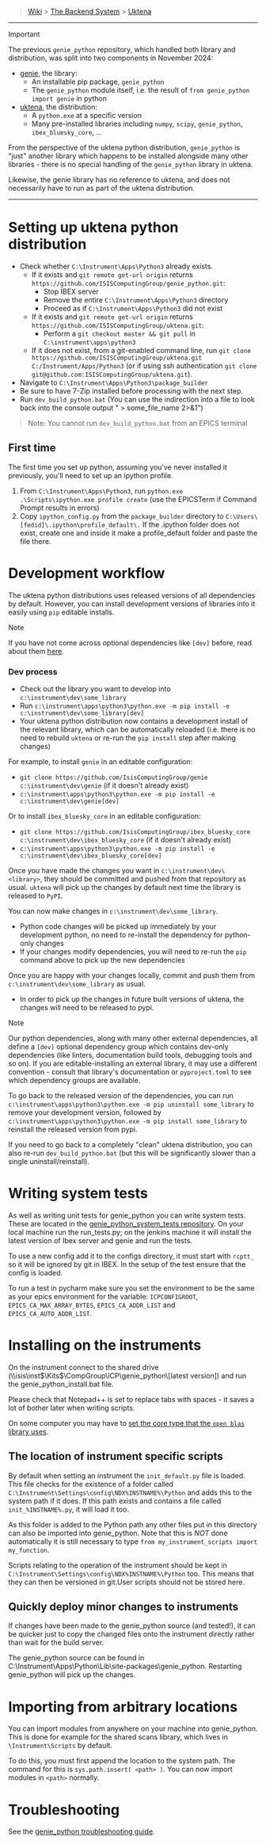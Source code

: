 > [Wiki](Home) > [The Backend System](The-Backend-System) > [Uktena](Building-and-installing-uktena)

---

> [!IMPORTANT]
>
> The previous `genie_python` repository, which handled both library and distribution, was split into two components in November 2024: 
> - [genie](https://github.com/ISISComputingGroup/genie), the library:
>   * An installable pip package, `genie_python`
>   * The `genie_python` module itself, i.e. the result of `from genie_python import genie` in python
> - [uktena](https://github.com/ISISComputingGroup/uktena), the distribution:
>   * A `python.exe` at a specific version
>   * Many pre-installed libraries including `numpy`, `scipy`, `genie_python`, `ibex_bluesky_core`, ...
>
> From the perspective of the uktena python distribution, `genie_python` is "just" another library which happens to be installed alongside many other libraries - there is no special handling of the `genie_python` library in uktena.
>
> Likewise, the genie library has no reference to uktena, and does not necessarily have to run as part of the uktena distribution.

---

# Setting up uktena python distribution

- Check whether `C:\Instrument\Apps\Python3` already exists.
  * If it exists and `git remote get-url origin` returns `https://github.com/ISISComputingGroup/genie_python.git`:
    * Stop IBEX server
    * Remove the entire `C:\Instrument\Apps\Python3` directory
    * Proceed as if `C:\Instrument\Apps\Python3` did not exist
  * If it exists and `git remote get-url origin` returns `https://github.com/ISISComputingGroup/uktena.git`:
    * Perform a `git checkout master && git pull` in `C:\instrument\apps\python3`
  * If it does not exist, from a git-enabled command line, run `git clone https://github.com/ISISComputingGroup/uktena.git C:/Instrument/Apps/Python3` (or if using ssh authentication `git clone git@github.com:ISISComputingGroup/uktena.git`).
- Navigate to `C:\Instrument\Apps\Python3\package_builder`
- Be sure to have 7-Zip installed before processing with the next step.
- Run `dev_build_python.bat` (You can use the indirection into a file to look back into the console output " > some_file_name  2>&1")

> Note: You cannot run `dev_build_python.bat` from an EPICS terminal

## First time

The first time you set up python, assuming you've never installed it previously, you'll need to set up an ipython profile. 

1. From `C:\Instrument\Apps\Python3`, run `python.exe .\Scripts\ipython.exe profile create` (use the EPICSTerm if Command Prompt results in errors) 
1. Copy `ipython_config.py` from the `package_builder` directory to `C:\Users\[fedid]\.ipython\profile_default\.` If the .ipython folder does not exist, create one and inside it make a profile_default folder and paste the file there.


# Development workflow

The uktena python distributions uses released versions of all dependencies by default. However, you can install development versions of libraries into it easily using `pip` editable installs.

> [!NOTE]
> If you have not come across optional dependencies like `[dev]` before, read about them [here](https://packaging.python.org/en/latest/guides/writing-pyproject-toml/#dependencies-and-requirements).

### Dev process
- Check out the library you want to develop into `c:\instrument\dev\some_library`
- Run `c:\instrument\apps\python3\python.exe -m pip install -e c:\instrument\dev\some_library[dev]`
- Your uktena python distribution now contains a development install of the relevant library, which can be automatically reloaded (i.e. there is no need to rebuild `uktena` or re-run the `pip install` step after making changes)

For example, to install `genie` in an editable configuration:
- `git clone https://github.com/IsisComputingGroup/genie c:\instrument\dev\genie` (if it doesn't already exist)
- `c:\instrument\apps\python3\python.exe -m pip install -e c:\instrument\dev\genie[dev]`

Or to install `ibex_bluesky_core` in an editable configuration:
- `git clone https://github.com/IsisComputingGroup/ibex_bluesky_core c:\instrument\dev\ibex_bluesky_core` (if it doesn't already exist)
- `c:\instrument\apps\python3\python.exe -m pip install -e c:\instrument\dev\ibex_bluesky_core[dev]`

Once you have made the changes you want in `c:\instrument\dev\<library>`, they should be committed and pushed from that repository as usual. `uktena` will pick up the changes by default next time the library is released to `PyPI`.

You can now make changes in `c:\instrument\dev\some_library`. 
- Python code changes will be picked up immediately by your development python, no need to re-install the dependency for python-only changes
- If your changes modify dependencies, you will need to re-run the `pip` command above to pick up the new dependencies

Once you are happy with your changes locally, commit and push them from `c:\instrument\dev\some_library` as usual.
- In order to pick up the changes in future built versions of uktena, the changes will need to be released to pypi.

> [!NOTE]
>
> Our python dependencies, along with many other external dependencies, all define a `[dev]` optional dependency group which contains dev-only dependencies (like linters, documentation build tools, debugging tools and so on). If you are editable-installing an external library, it may use a different convention - consult that library's documentation or `pyproject.toml` to see which dependency groups are available.

To go back to the released version of the dependencies, you can run `c:\instrument\apps\python3\python.exe -m pip uninstall some_library` to remove your development version, followed by `c:\instrument\apps\python3\python.exe -m pip install some_library` to reinstall the released version from pypi.

If you need to go back to a completely "clean" uktena distribution, you can also re-run `dev_build_python.bat` (but this will be significantly slower than a single uninstall/reinstall).

# Writing system tests

As well as writing unit tests for genie_python you can write system tests. These are located in the [genie_python_system_tests repository]( https://github.com/ISISComputingGroup/genie_python_system_tests). On your local machine run the run_tests.py; on the jenkins machine it will install the latest version of Ibex server and genie and run the tests.

To use a new config add it to the configs directory, it must start with `rcptt_` so it will be ignored by git in IBEX. In the setup of the test ensure that the config is loaded. 

To run a test in pycharm make sure you set the environment to be the same as your epics environment for the variable: `ICPCONFIGROOT`, `EPICS_CA_MAX_ARRAY_BYTES`, `EPICS_CA_ADDR_LIST` and `EPICS_CA_AUTO_ADDR_LIST`.

# Installing on the instruments

On the instrument connect to the shared drive (\\\\isis\inst$\Kits$\CompGroup\ICP\genie_python\\[latest version]) and run the genie_python_install.bat file.

Please check that Notepad++ is set to replace tabs with spaces - it saves a lot of bother later when writing scripts.

On some computer you may have to [set the core type that the `open blas` library uses](genie_python-Troubleshooting#genie_python-rashes-on-start-underlying-python-works-but-fails-on-import-numpy).

## The location of instrument specific scripts

By default when setting an instrument the `init_default.py` file is loaded. This file checks for the existence of a folder called `C:\Instrument\Settings\config\NDX%INSTNAME%\Python` and adds this to the system path if it does. If this path exists and contains a file called `init_%INSTNAME%.py`, it will load it too.

As this folder is added to the Python path any other files put in this directory can also be imported into genie_python. Note that this is *NOT* done automatically it is still necessary to type `from my_instrument_scripts import my_function`.

Scripts relating to the operation of the instrument should be kept in `C:\Instrument\Settings\config\NDX%INSTNAME%\Python` too. This means that they can then be versioned in git.User scripts should not be stored here.

## Quickly deploy minor changes to instruments

If changes have been made to the genie_python source (and tested!), it can be quicker just to copy the changed files onto the instrument directly rather than wait for the build server.

The genie_python source can be found in C:\Instrument\Apps\Python\Lib\site-packages\genie_python.
Restarting genie_python will pick up the changes.

# Importing from arbitrary locations

You can import modules from anywhere on your machine into genie_python. This is done for example for the shared scans library, which lives in `\Instrument\Scripts` by default. 

To do this, you must first append the location to the system path. The command for this is `sys.path.insert( <path> )`. You can now import modules in `<path>` normally.


# Troubleshooting

See the [genie_python troubleshooting guide](genie_python-Troubleshooting).
